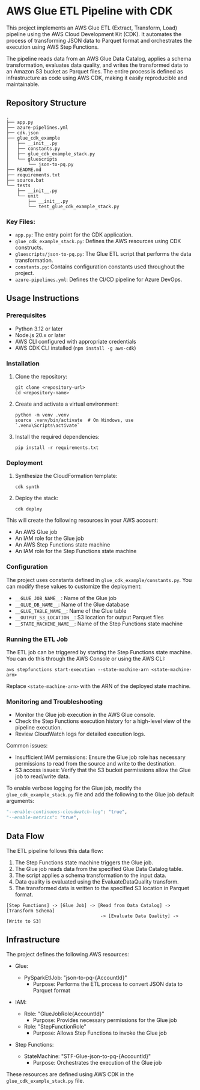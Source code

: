 # AWS Glue ETL Pipeline with CDK

This project implements an AWS Glue ETL (Extract, Transform, Load) pipeline using the AWS Cloud Development Kit (CDK). It automates the process of transforming JSON data to Parquet format and orchestrates the execution using AWS Step Functions.

The pipeline reads data from an AWS Glue Data Catalog, applies a schema transformation, evaluates data quality, and writes the transformed data to an Amazon S3 bucket as Parquet files. The entire process is defined as infrastructure as code using AWS CDK, making it easily reproducible and maintainable.

## Repository Structure

```
.
├── app.py
├── azure-pipelines.yml
├── cdk.json
├── glue_cdk_example
│   ├── __init__.py
│   ├── constants.py
│   ├── glue_cdk_example_stack.py
│   └── gluescripts
│       └── json-to-pq.py
├── README.md
├── requirements.txt
├── source.bat
└── tests
    ├── __init__.py
    └── unit
        ├── __init__.py
        └── test_glue_cdk_example_stack.py
```

### Key Files:
- `app.py`: The entry point for the CDK application.
- `glue_cdk_example_stack.py`: Defines the AWS resources using CDK constructs.
- `gluescripts/json-to-pq.py`: The Glue ETL script that performs the data transformation.
- `constants.py`: Contains configuration constants used throughout the project.
- `azure-pipelines.yml`: Defines the CI/CD pipeline for Azure DevOps.

## Usage Instructions

### Prerequisites
- Python 3.12 or later
- Node.js 20.x or later
- AWS CLI configured with appropriate credentials
- AWS CDK CLI installed (`npm install -g aws-cdk`)

### Installation

1. Clone the repository:
   ```
   git clone <repository-url>
   cd <repository-name>
   ```

2. Create and activate a virtual environment:
   ```
   python -m venv .venv
   source .venv/bin/activate  # On Windows, use `.venv\Scripts\activate`
   ```

3. Install the required dependencies:
   ```
   pip install -r requirements.txt
   ```

### Deployment

1. Synthesize the CloudFormation template:
   ```
   cdk synth
   ```

2. Deploy the stack:
   ```
   cdk deploy
   ```

This will create the following resources in your AWS account:
- An AWS Glue job
- An IAM role for the Glue job
- An AWS Step Functions state machine
- An IAM role for the Step Functions state machine

### Configuration

The project uses constants defined in `glue_cdk_example/constants.py`. You can modify these values to customize the deployment:

- `__GLUE_JOB_NAME__`: Name of the Glue job
- `__GLUE_DB_NAME__`: Name of the Glue database
- `__GLUE_TABLE_NAME__`: Name of the Glue table
- `__OUTPUT_S3_LOCATION__`: S3 location for output Parquet files
- `__STATE_MACHINE_NAME__`: Name of the Step Functions state machine

### Running the ETL Job

The ETL job can be triggered by starting the Step Functions state machine. You can do this through the AWS Console or using the AWS CLI:

```
aws stepfunctions start-execution --state-machine-arn <state-machine-arn>
```

Replace `<state-machine-arn>` with the ARN of the deployed state machine.

### Monitoring and Troubleshooting

- Monitor the Glue job execution in the AWS Glue console.
- Check the Step Functions execution history for a high-level view of the pipeline execution.
- Review CloudWatch logs for detailed execution logs.

Common issues:
- Insufficient IAM permissions: Ensure the Glue job role has necessary permissions to read from the source and write to the destination.
- S3 access issues: Verify that the S3 bucket permissions allow the Glue job to read/write data.

To enable verbose logging for the Glue job, modify the `glue_cdk_example_stack.py` file and add the following to the Glue job default arguments:

```python
"--enable-continuous-cloudwatch-log": "true",
"--enable-metrics": "true",
```

## Data Flow

The ETL pipeline follows this data flow:

1. The Step Functions state machine triggers the Glue job.
2. The Glue job reads data from the specified Glue Data Catalog table.
3. The script applies a schema transformation to the input data.
4. Data quality is evaluated using the EvaluateDataQuality transform.
5. The transformed data is written to the specified S3 location in Parquet format.

```
[Step Functions] -> [Glue Job] -> [Read from Data Catalog] -> [Transform Schema] 
                                   -> [Evaluate Data Quality] -> [Write to S3]
```

## Infrastructure

The project defines the following AWS resources:

- Glue:
  - PySparkEtlJob: "json-to-pq-{AccountId}"
    - Purpose: Performs the ETL process to convert JSON data to Parquet format

- IAM:
  - Role: "GlueJobRole{AccountId}"
    - Purpose: Provides necessary permissions for the Glue job
  - Role: "StepFunctionRole"
    - Purpose: Allows Step Functions to invoke the Glue job

- Step Functions:
  - StateMachine: "STF-Glue-json-to-pq-{AccountId}"
    - Purpose: Orchestrates the execution of the Glue job

These resources are defined using AWS CDK in the `glue_cdk_example_stack.py` file.